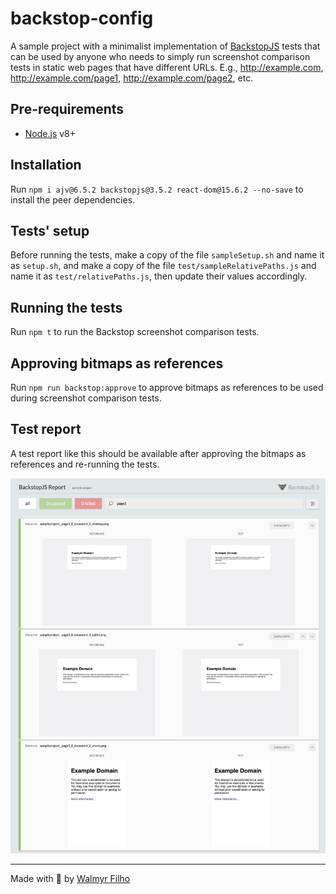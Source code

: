 # backstop-config

A sample project with a minimalist implementation of [BackstopJS](https://github.com/garris/BackstopJS) tests that can be used by anyone who needs to simply run screenshot comparison tests in static web pages that have different URLs. E.g., http://example.com, http://example.com/page1, http://example.com/page2, etc.

## Pre-requirements

- [Node.js](https://nodejs.org/) v8+

## Installation

Run `npm i ajv@6.5.2 backstopjs@3.5.2 react-dom@15.6.2 --no-save` to install the peer dependencies.

## Tests' setup

Before running the tests, make a copy of the file `sampleSetup.sh` and name it as `setup.sh`, and make a copy of the file `test/sampleRelativePaths.js` and name it as `test/relativePaths.js`, then update their values accordingly.

## Running the tests

Run `npm t` to run the Backstop screenshot comparison tests.

## Approving bitmaps as references

Run `npm run backstop:approve` to approve bitmaps as references to be used during screenshot comparison tests.

## Test report

A test report like this should be available after approving the bitmaps as references and re-running the tests.

![BackstopJS html report](./assets/backstopjs-report.png)

___

Made with 💚 by [Walmyr Filho](http://walmyr-filho.com)
